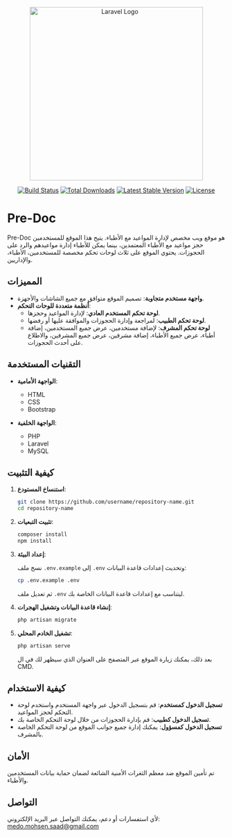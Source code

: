 <p align="center"><a href="https://laravel.com" target="_blank"><img src="https://raw.githubusercontent.com/laravel/art/master/logo-lockup/5%20SVG/2%20CMYK/1%20Full%20Color/laravel-logolockup-cmyk-red.svg" width="400" alt="Laravel Logo"></a></p>

<p align="center">
<a href="https://github.com/laravel/framework/actions"><img src="https://github.com/laravel/framework/workflows/tests/badge.svg" alt="Build Status"></a>
<a href="https://packagist.org/packages/laravel/framework"><img src="https://img.shields.io/packagist/dt/laravel/framework" alt="Total Downloads"></a>
<a href="https://packagist.org/packages/laravel/framework"><img src="https://img.shields.io/packagist/v/laravel/framework" alt="Latest Stable Version"></a>
<a href="https://packagist.org/packages/laravel/framework"><img src="https://img.shields.io/packagist/l/laravel/framework" alt="License"></a>
</p>

# Pre-Doc

Pre-Doc هو موقع ويب مخصص لإدارة المواعيد مع الأطباء. يتيح هذا الموقع للمستخدمين حجز مواعيد مع الأطباء المعتمدين، بينما يمكن للأطباء إدارة مواعيدهم والرد على الحجوزات. يحتوي الموقع على ثلاث لوحات تحكم مخصصة للمستخدمين، الأطباء، والإداريين.

## المميزات

- **واجهة مستخدم متجاوبة**: تصميم الموقع متوافق مع جميع الشاشات والأجهزة.
- **أنظمة متعددة للوحات التحكم**:
  - **لوحة تحكم المستخدم العادي**: لإدارة المواعيد وحجزها.
  - **لوحة تحكم الطبيب**: لمراجعة وإدارة الحجوزات والموافقة عليها أو رفضها.
  - **لوحة تحكم المشرف**: لإضافة مستخدمين، عرض جميع المستخدمين، إضافة أطباء، عرض جميع الأطباء، إضافة مشرفين، عرض جميع المشرفين، والاطلاع على أحدث الحجوزات.

## التقنيات المستخدمة

- **الواجهة الأمامية**:
  - HTML
  - CSS
  - Bootstrap

- **الواجهة الخلفية**:
  - PHP
  - Laravel
  - MySQL

## كيفية التثبيت

1. **استنساخ المستودع**:

    ```bash
    git clone https://github.com/username/repository-name.git
    cd repository-name
    ```

2. **تثبيت التبعيات**:

    ```bash
    composer install
    npm install
    ```

3. **إعداد البيئة**:

    نسخ ملف `.env.example` إلى `.env` وتحديث إعدادات قاعدة البيانات:

    ```bash
    cp .env.example .env
    ```

    ثم تعديل ملف `.env` ليتناسب مع إعدادات قاعدة البيانات الخاصة بك.

4. **إنشاء قاعدة البيانات وتشغيل الهجرات**:

    ```bash
    php artisan migrate
    ```

5. **تشغيل الخادم المحلي**:

    ```bash
    php artisan serve
    ```

    بعد ذلك، يمكنك زيارة الموقع عبر المتصفح على العنوان الذي سيظهر لك في ال CMD.

## كيفية الاستخدام

- **تسجيل الدخول كمستخدم**: قم بتسجيل الدخول عبر واجهة المستخدم واستخدم لوحة التحكم لحجز المواعيد.
- **تسجيل الدخول كطبيب**: قم بإدارة الحجوزات من خلال لوحة التحكم الخاصة بك.
- **تسجيل الدخول كمسؤول**: يمكنك إدارة جميع جوانب الموقع من لوحة التحكم الخاصة بالمشرف.

## الأمان

تم تأمين الموقع ضد معظم الثغرات الأمنية الشائعة لضمان حماية بيانات المستخدمين والأطباء.


## التواصل

لأي استفسارات أو دعم، يمكنك التواصل عبر البريد الإلكتروني: medo.mohsen.saad@gmail.com

